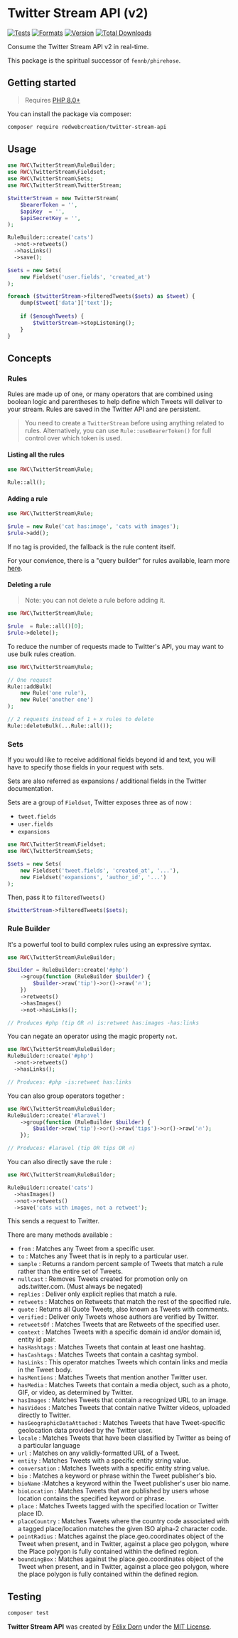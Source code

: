 # Twitter Stream API (v2)

[![Tests](https://github.com/redwebcreation/twitter-stream-api/actions/workflows/tests.yml/badge.svg?branch=master)](https://github.com/redwebcreation/twitter-stream-api/actions/workflows/tests.yml)
[![Formats](https://github.com/redwebcreation/twitter-stream-api/actions/workflows/formats.yml/badge.svg?branch=master)](https://github.com/redwebcreation/twitter-stream-api/actions/workflows/formats.yml)
[![Version](https://poser.pugx.org/redwebcreation/twitter-stream-api/version)](//packagist.org/packages/redwebcreation/twitter-stream-api)
[![Total Downloads](https://poser.pugx.org/redwebcreation/twitter-stream-api/downloads)](//packagist.org/packages/redwebcreation/twitter-stream-api)

Consume the Twitter Stream API v2 in real-time.

This package is the spiritual successor of `fennb/phirehose`.

## Getting started

> Requires [PHP 8.0+](https://www.php.net/releases/)

You can install the package via composer:

```bash
composer require redwebcreation/twitter-stream-api
```

## Usage

```php
use RWC\TwitterStream\RuleBuilder;
use RWC\TwitterStream\Fieldset;
use RWC\TwitterStream\Sets;
use RWC\TwitterStream\TwitterStream;

$twitterStream = new TwitterStream(
    $bearerToken = '',
    $apiKey  = '',
    $apiSecretKey = '',
);

RuleBuilder::create('cats')
  ->not->retweets()
  ->hasLinks()
  ->save();

$sets = new Sets(
    new Fieldset('user.fields', 'created_at')
);

foreach ($twitterStream->filteredTweets($sets) as $tweet) {
    dump($tweet['data']['text']);
    
    if ($enoughTweets) {
        $twitterStream->stopListening();
    }
}
```

## Concepts

### Rules

Rules are made up of one, or many operators that are combined using boolean logic and parentheses to help define which
Tweets will deliver to your stream. Rules are saved in the Twitter API and are persistent.

> You need to create a `TwitterStream` before using anything related to rules.
> Alternatively, you can use `Rule::useBearerToken()` for full control over which token is used.

#### Listing all the rules

```php
use RWC\TwitterStream\Rule;

Rule::all();
```

#### Adding a rule

```php
use RWC\TwitterStream\Rule;

$rule = new Rule('cat has:image', 'cats with images');
$rule->add();
```

If no tag is provided, the fallback is the rule content itself.

For your convience, there is a "query builder" for rules available, learn more [here](#rule-builder).

#### Deleting a rule

> Note: you can not delete a rule before adding it.

```php
use RWC\TwitterStream\Rule;

$rule  = Rule::all()[0];
$rule->delete();
```

To reduce the number of requests made to Twitter's API, you may want to use bulk rules creation.

```php
use RWC\TwitterStream\Rule;

// One request
Rule::addBulk(
    new Rule('one rule'),
    new Rule('another one')
);

// 2 requests instead of 1 + x rules to delete
Rule::deleteBulk(...Rule::all());
```

### Sets

If you would like to receive additional fields beyond id and text, you will have to specify those fields in your request
with sets.

Sets are also referred as expansions / additional fields in the Twitter documentation.

Sets are a group of `Fieldset`, Twitter exposes three as of now :

* `tweet.fields`
* `user.fields`
* `expansions`

```php
use RWC\TwitterStream\Fieldset;
use RWC\TwitterStream\Sets;

$sets = new Sets(
    new Fieldset('tweet.fields', 'created_at', '...'),
    new Fieldset('expansions', 'author_id', '...')
);
```

Then, pass it to `filteredTweets()`

```php
$twitterStream->filteredTweets($sets);
```

### Rule Builder

It's a powerful tool to build complex rules using an expressive syntax.

```php
use RWC\TwitterStream\RuleBuilder;

$builder = RuleBuilder::create('#php')
    ->group(function (RuleBuilder $builder) {
        $builder->raw('tip')->or()->raw('🔥');
    })
    ->retweets()
    ->hasImages()
    ->not->hasLinks();

// Produces #php (tip OR 🔥) is:retweet has:images -has:links
```

You can negate an operator using the magic property `not`.

```php
use RWC\TwitterStream\RuleBuilder;
RuleBuilder::create('#php')
  ->not->retweets()
  ->hasLinks();

// Produces: #php -is:retweet has:links
```

You can also group operators together :

```php
use RWC\TwitterStream\RuleBuilder;
RuleBuilder::create('#laravel')
    ->group(function (RuleBuilder $builder) {
        $builder->raw('tip')->or()->raw('tips')->or()->raw('🔥');
    });

// Produces: #laravel (tip OR tips OR 🔥)
```

You can also directly save the rule :

```php
use RWC\TwitterStream\RuleBuilder;

RuleBuilder::create('cats')
  ->hasImages()
  ->not->retweets()
  ->save('cats with images, not a retweet');
```

This sends a request to Twitter.

There are many methods available :

* `from` : Matches any Tweet from a specific user.
* `to` : Matches any Tweet that is in reply to a particular user.
* `sample` : Returns a random percent sample of Tweets that match a rule rather than the entire set of Tweets.
* `nullcast` :  Removes Tweets created for promotion only on ads.twitter.com. (Must always be negated)
* `replies` :  Deliver only explicit replies that match a rule.
* `retweets` : Matches on Retweets that match the rest of the specified rule.
* `quote` : Returns all Quote Tweets, also known as Tweets with comments.
* `verified` : Deliver only Tweets whose authors are verified by Twitter.
* `retweetsOf` : Matches Tweets that are Retweets of the specified user.
* `context` :  Matches Tweets with a specific domain id and/or domain id, entity id pair.
* `hasHashtags` : Matches Tweets that contain at least one hashtag.
* `hasCashtags` : Matches Tweets that contain a cashtag symbol.
* `hasLinks` : This operator matches Tweets which contain links and media in the Tweet body.
* `hasMentions` : Matches Tweets that mention another Twitter user.
* `hasMedia` : Matches Tweets that contain a media object, such as a photo, GIF, or video, as determined by Twitter.
* `hasImages` : Matches Tweets that contain a recognized URL to an image.
* `hasVideos` :  Matches Tweets that contain native Twitter videos, uploaded directly to Twitter.
* `hasGeographicDataAttached` : Matches Tweets that have Tweet-specific geolocation data provided by the Twitter user.
* `locale` :  Matches Tweets that have been classified by Twitter as being of a particular language
* `url` : Matches on any validly-formatted URL of a Tweet.
* `entity` : Matches Tweets with a specific entity string value.
* `conversation` :  Matches Tweets with a specific entity string value.
* `bio` : Matches a keyword or phrase within the Tweet publisher's bio.
* `bioName` :Matches a keyword within the Tweet publisher's user bio name.
* `bioLocation` :    Matches Tweets that are published by users whose location contains the specified keyword or phrase.
* `place` :    Matches Tweets tagged with the specified location or Twitter place ID.
* `placeCountry` :    Matches Tweets where the country code associated with a tagged place/location matches the given
  ISO alpha-2 character code.
* `pointRadius` : Matches against the place.geo.coordinates object of the Tweet when present, and in Twitter, against a
  place geo polygon, where the Place polygon is fully contained within the defined region.
* `boundingBox` : Matches against the place.geo.coordinates object of the Tweet when present, and in Twitter, against a
  place geo polygon, where the place polygon is fully contained within the defined region.

## Testing

```bash
composer test
```

**Twitter Stream API** was created by [Félix Dorn](https://twitter.com/afelixdorn) under
the [MIT License](https://opensource.org/licenses/MIT).

<!-- (179) -->
